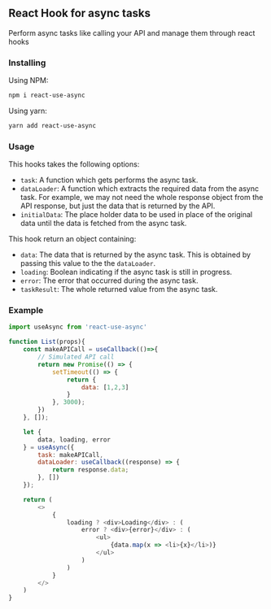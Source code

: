 ## React Hook for async tasks

Perform async tasks like calling your API and manage them through react hooks


### Installing

Using NPM:

```bash
npm i react-use-async
```

Using yarn:

```bash
yarn add react-use-async
```

### Usage

This hooks takes the following options:

- `task`: A function which gets performs the async task.
- `dataLoader`: A function which extracts the required data from the async task.
For example, we may not need the whole response object from the API response,
but just the data that is returned by the API.
- `initialData`: The place holder data to be used in place of the original data
until the data is fetched from the async task.

This hook return an object containing:

- `data`: The data that is returned by the async task. This is obtained by passing this
value to the the `dataLoader`.
- `loading`: Boolean indicating if the async task is still in progress.
- `error`: The error that occurred during the async task.
- `taskResult`: The whole returned value from the async task.  

### Example
```js
import useAsync from 'react-use-async'

function List(props){
    const makeAPICall = useCallback(()=>{
        // Simulated API call
        return new Promise(() => {
            setTimeout(() => {
                return {
                    data: [1,2,3]
                }
            }, 3000);
        })
    }, []);

    let {
        data, loading, error
    } = useAsync({
        task: makeAPICall,
        dataLoader: useCallback((response) => {
            return response.data;
        }, [])
    });

    return (
        <>
            {
                loading ? <div>Loading</div> : (
                    error ? <div>{error}</div> : (
                        <ul>
                            {data.map(x => <li>{x}</li>)}
                        </ul>
                    )
                )
            }
        </>
    )
}
```


